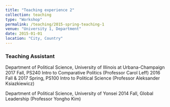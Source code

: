 ```yaml
---
title: "Teaching experience 2"
collection: teaching
type: "Workshop"
permalink: /teaching/2015-spring-teaching-1
venue: "University 1, Department"
date: 2015-01-01
location: "City, Country"
---
```


### Teaching Assistant
Department of Political Science, University of Illinois at Urbana-Champaign
  2017 Fall, PS240 Intro to Comparative Politics (Professor Carol Leff)
  2016 Fall & 2017 Spring, PS100 Intro to Political Science (Professor Aleksander Ksiazkiewicz)

Department of Political Science, University of Yonsei 
  2014 Fall, Global Leadership (Professor Yongho Kim)
